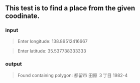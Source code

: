 ## This test is to find a place from the given coodinate.

### input
> Enter longitude: 138.89512416667

> Enter latitude: 35.537738333333

### output
> Found containing polygon: 都留市 田原 ３丁目 1982-4
